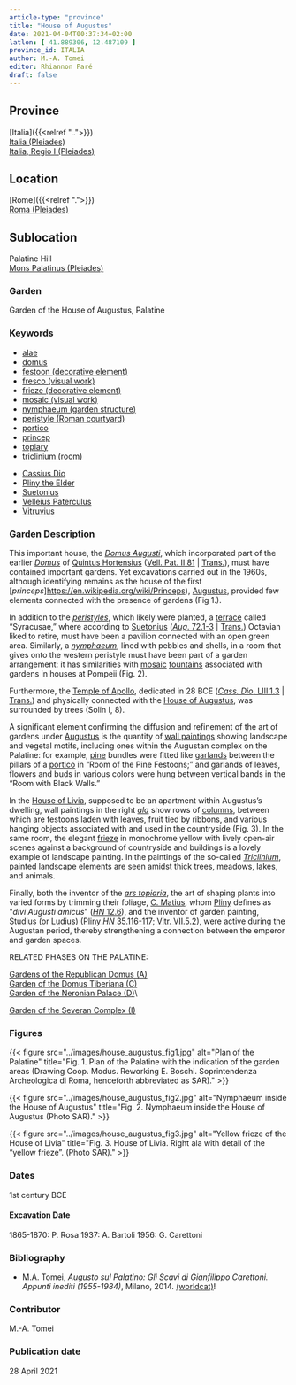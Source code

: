 ```yaml
---
article-type: "province"
title: "House of Augustus"
date: 2021-04-04T00:37:34+02:00
latlon: [ 41.889306, 12.487109 ]
province_id: ITALIA
author: M.-A. Tomei
editor: Rhiannon Paré
draft: false
---
```


## Province

[Italia]({{<relref "..">}})\
[Italia (Pleiades)](https://pleiades.stoa.org/places/1052)\
[Italia, Regio I (Pleiades)](https://pleiades.stoa.org/places/441075550)
<!-- -->
## Location

[Rome]({{<relref ".">}}) \
[Roma (Pleiades)](https://pleiades.stoa.org/places/423025)
<!-- -->
## Sublocation

Palatine Hill \
[Mons Palatinus (Pleiades)](https://pleiades.stoa.org/places/971691208)
<!-- -->
<!-- -->
<!-- -->
### Garden

Garden of the House of Augustus, Palatine

### Keywords

- [alae](http://vocab.getty.edu/page/aat/300004055)
- [domus](http://vocab.getty.edu/page/aat/300005506)
- [festoon (decorative element)](http://vocab.getty.edu/page/aat/300167386)
- [fresco (visual work)](http://vocab.getty.edu/page/aat/300177433)
- [frieze (decorative element)](http://vocab.getty.edu/page/aat/300123582)
- [mosaic (visual work)](http://vocab.getty.edu/page/aat/300015342)
- [nymphaeum (garden structure)](http://vocab.getty.edu/page/aat/300006809)
- [peristyle (Roman courtyard)](http://vocab.getty.edu/page/aat/300080971)
- [portico](http://vocab.getty.edu/page/aat/300004145)
- [princep](https://www.britannica.com/topic/princeps)
- [topiary](http://vocab.getty.edu/page/aat/300061887)
- [triclinium (room)](http://vocab.getty.edu/page/aat/300004359)
<!-- -->
- [Cassius Dio](http://catalog.perseus.org/cite-collections/authors/urn:cite:perseus:author.328)
- [Pliny the Elder](http://catalog.perseus.org/cite-collections/authors/urn:cite:perseus:author.1141)
- [Suetonius](http://catalog.perseus.org/cite-collections/authors/urn:cite:perseus:author.1340)
- [Velleius Paterculus](http://catalog.perseus.org/cite-collections/authors/urn:cite:perseus:author.1458)
- [Vitruvius](http://catalog.perseus.org/cite-collections/authors/urn:cite:perseus:author.1476)
<!-- -->
<!-- -->
### Garden Description
<!-- -->
This important house, the [*Domus Augusti*](https://en.wikipedia.org/wiki/House_of_Augustus), which incorporated part of the earlier [*Domus*](https://en.wikipedia.org/wiki/Domus) of [Quintus Hortensius](https://en.wikipedia.org/wiki/Quintus_Hortensius) ([Vell. Pat. II.81](https://penelope.uchicago.edu/Thayer/L/Roman/Texts/Velleius_Paterculus/2C*.html) | [Trans.](https://penelope.uchicago.edu/Thayer/E/Roman/Texts/Velleius_Paterculus/2C*.html)), must have contained important gardens. Yet excavations carried out in the 1960s, although identifying remains as the house of the first [*princeps*]https://en.wikipedia.org/wiki/Princeps), [Augustus](https://en.wikipedia.org/wiki/Augustus), provided few elements connected with the presence of gardens (Fig 1.).

In addition to the [*peristyles*](https://en.wikipedia.org/wiki/Peristyle), which likely were planted, a [terrace](http://vocab.getty.edu/page/aat/300004182) called “Syracusae,” where according to [Suetonius](https://en.wikipedia.org/wiki/Suetonius) ([*Aug*. 72.1-3](http://data.perseus.org/citations/urn:cts:latinLit:phi1348.abo012.perseus-lat1:72.1) | [Trans.](http://data.perseus.org/citations/urn:cts:latinLit:phi1348.abo012.perseus-eng1:70)) Octavian liked to retire, must have been a pavilion connected with an open green area. Similarly, a [*nymphaeum*](https://en.wikipedia.org/wiki/Nymphaeum), lined with pebbles and shells, in a room that gives onto the western peristyle must have been part of a garden arrangement: it has similarities with [mosaic](http://vocab.getty.edu/page/aat/300015342) [fountains](http://vocab.getty.edu/page/aat/300006179) associated with gardens in houses at Pompeii (Fig. 2).

Furthermore, the [Temple of Apollo](https://en.wikipedia.org/wiki/Temple_of_Apollo_Palatinus), dedicated in 28 BCE ([*Cass. Dio*. LIII.1.3](http://data.perseus.org/citations/urn:cts:greekLit:tlg0385.tlg001.perseus-grc1:53.1.3) | [Trans.](https://bit.ly/CDioE53)) and physically connected with the [House of Augustus](https://en.wikipedia.org/wiki/House_of_Augustus), was surrounded by trees (Solin I, 8).

A significant element confirming the diffusion and refinement of the art of gardens under [Augustus](https://www.britannica.com/biography/Augustus-Roman-emperor) is the quantity of [wall paintings](http://vocab.getty.edu/page/aat/300177433) showing landscape and vegetal motifs, including ones within the Augustan complex on the Palatine: for example, [pine](https://en.wikipedia.org/wiki/Pine) bundles were fitted like [garlands](http://vocab.getty.edu/page/aat/300167386) between the pillars of a [portico](http://vocab.getty.edu/page/aat/300004145) in “Room of the Pine Festoons;” and garlands of leaves, flowers and buds in various colors were hung between vertical bands in the “Room with Black Walls.”

In the [House of Livia](https://parcocolosseo.it/en/marvels/the-house-of-livia/), supposed to be an apartment within Augustus’s dwelling, wall paintings in the right [*ala*](http://vocab.getty.edu/page/aat/300004055) show rows of [columns](http://vocab.getty.edu/page/aat/300001571), between which are festoons laden with leaves, fruit tied by ribbons, and various hanging objects associated with and used in the countryside (Fig. 3). In the same room, the elegant [frieze](https://en.wikipedia.org/wiki/Frieze) in monochrome yellow with lively open-air scenes against a background of countryside and buildings is a lovely example of landscape painting. In the paintings of the so-called [*Triclinium*](https://en.wikipedia.org/wiki/Triclinium), painted landscape elements are seen amidst thick trees, meadows, lakes, and animals.

Finally, both the inventor of the [*ars topiaria*](https://en.wikipedia.org/wiki/Topiary), the art of shaping plants into varied forms by trimming their foliage, [C. Matius](https://en.wikipedia.org/wiki/Gaius_Matius), whom [Pliny](https://en.wikipedia.org/wiki/Pliny_the_Elder) defines as  "*divi Augusti amicus*" ([*HN* 12.6](http://data.perseus.org/citations/urn:cts:latinLit:phi0978.phi001.perseus-lat1:12.6)), and the inventor of garden painting, Studius (or Ludius) ([Pliny *HN* 35.116-117](http://data.perseus.org/citations/urn:cts:latinLit:phi0978.phi001.perseus-lat1:35.43); [Vitr. VII.5.2](http://data.perseus.org/citations/urn:cts:latinLit:phi1056.phi001.perseus-lat1:7.5.2)), were active during the Augustan period, thereby strengthening a connection between the emperor and garden spaces.
<!-- -->
RELATED PHASES ON THE PALATINE:
<!-- -->
[Gardens of the Republican Domus (A)]({{<relref"/palatine_domus.md">}})\
[Garden of the Domus Tiberiana (C)]({{<relref"/Domus_tiberiana.md">}})\
[Garden of the Neronian Palace (D)]({{<relref"/palace_of_nero.md">}})\
<!--[Garden of the Domus Flavia (E)]({{<relref"/Domus_flavia.md">}})\
[Garden of the Domus Augustana (F,G)]({{<relref"/domus_augustana.md">}})\
[Garden of the Palatine Stadium (H)]({{<relref"/palatine_stadium.md">}})\-->
[Garden of the Severan Complex (I)]({{<relref"/severan_complex.md">}})
<!-- -->
<!-- -->
### Figures
<!-- -->
{{< figure src="../images/house_augustus_fig1.jpg" alt="Plan of the Palatine" title="Fig. 1.	Plan of the Palatine with the indication of the garden areas (Drawing Coop. Modus. Reworking E. Boschi. Soprintendenza Archeologica di Roma, henceforth abbreviated as SAR)." >}}
<!-- -->
{{< figure src="../images/house_augustus_fig2.jpg" alt="Nymphaeum inside the House of Augustus" title="Fig. 2. Nymphaeum inside the House of Augustus (Photo SAR)." >}}
<!-- -->
{{< figure src="../images/house_augustus_fig3.jpg" alt="Yellow frieze of the House of Livia" title="Fig. 3. House of Livia. Right ala with detail of the “yellow frieze”. (Photo SAR)." >}}
<!-- -->
### Dates

1st century BCE
<!-- -->
#### Excavation Date

1865-1870: P. Rosa
1937: A. Bartoli
1956: G. Carettoni
<!-- -->
### Bibliography

* M.A. Tomei, *Augusto sul Palatino: Gli Scavi di Gianfilippo Carettoni. Appunti inediti (1955-1984)*, Milano, 2014. [(worldcat)](http://www.worldcat.org/oclc/903406162)!
<!-- -->
### Contributor

M.-A. Tomei
<!-- -->
### Publication date

28 April 2021
